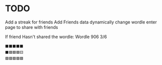 # TODO

Add a streak for friends
Add Friends data 
dynamically change wordle enter page to share with friends

If friend Hasn't shared the wordle:
    Wordle 906 3/6

    ⬛⬛⬛⬛⬛
    ⬛🟩🟩🟩🟨
    🟩🟩🟩🟩🟩